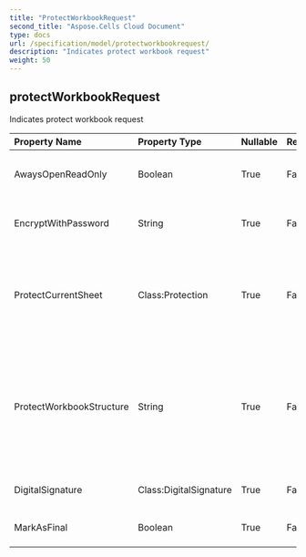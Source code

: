 ```yaml
---
title: "ProtectWorkbookRequest"
second_title: "Aspose.Cells Cloud Document"
type: docs
url: /specification/model/protectworkbookrequest/
description: "Indicates protect workbook request"
weight: 50
---
```


## **protectWorkbookRequest**

Indicates protect workbook request 

| Property Name | Property Type | Nullable |  ReadOnly | DefaultValue | Description | 
| :- | :- | :- |:- |  :- | :- |
| AwaysOpenReadOnly | Boolean | True |  False |  | Indicates aways open read-only. |  
| EncryptWithPassword | String | True |  False |  | Indicates encrypt with password. |  
| ProtectCurrentSheet | Class:Protection | True |  False |  | Represents the various types of protection options available for a worksheet.             |  
| ProtectWorkbookStructure | String | True |  False |  | Indicates protect workbook structure. All, Contents, Objects, Scenarios, Structure, Windows, and None. |  
| DigitalSignature | Class:DigitalSignature | True |  False |  | Indicates signature in file. |  
| MarkAsFinal | Boolean | True |  False |  | Indicates mark as final. |  

